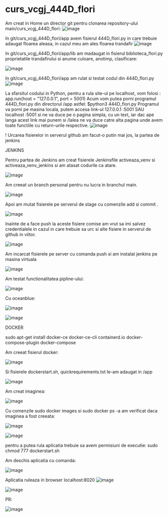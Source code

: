 # curs_vcgj_444D_flori

Am creat in Home un director git pentru clonarea repository-ului main/curs_vcgj_444D_flori:
![image](https://github.com/andrei162/curs_vcgj_444D_flori/assets/128401623/86d37cfe-76c3-4b5c-ad3d-73fba40d26d1)

In git/curs_vcgj_444D_flori/app avem fisierul 444D_flori.py in care trebuie adaugat floarea aleasa, in cazul meu am ales floarea trandafir
![image](https://github.com/andrei162/curs_vcgj_444D_flori/assets/128401623/e2e9ff65-2519-4dff-82f5-84532c6b9667)

In git/curs_vcgj_444D_flori/app/lib am madaugat in fisierul biblioteca_flori.py proprietatile trandafirului si anume culoare, anotimp, clasificare:


![image](https://github.com/andrei162/curs_vcgj_444D_flori/assets/128401623/e4639908-fee4-401a-bde6-bbfba6fe9b1f)

In git/curs_vcgj_444D_flori/app am rulat si testat codul din 444D_flori.py
![image](https://github.com/andrei162/curs_vcgj_444D_flori/assets/128401623/14d9299f-f6b4-4372-aa98-d97c4b459468)

La sfarsitul codului in Python, pentru a rula site-ul pe localhost, vom folosi : 
app.run(host = "127.0.0.1", port = 5001) Acum vom putea porni programul 444D_flori.py din directorul /app astfel: $python3 444D_flori.py Programul va porni pe masina locala, putem accesa link-ul 127.0.0.1 :5001 SAU localhost :5001 si ne va duce pe o pagina simpla, cu un text, iar dac ape langa acest link mai punem si /lalea ne va duce catre alta pagina unde avem toate functiile cu return-urile respective.
![image](https://github.com/andrei162/curs_vcgj_444D_flori/assets/128401623/f3f0ca79-ad10-4cb4-b1de-1cff4ef543f0)

! Urcarea fisierelor in serverul github am facut-o putin mai jos, la partea de jenkins


JENKINS

Pentru partea de Jenkins am creat fisierele Jenkinsfile activeaza_venv si activeaza_venv_jenkins si am atasat codurile ca atare.

![image](https://github.com/andrei162/curs_vcgj_444D_flori/assets/128401623/15acc269-43a2-4e9c-b6ee-b16529785370)

Am creeat un branch personal pentru nu lucra in branchul main.

![image](https://github.com/andrei162/curs_vcgj_444D_flori/assets/128401623/77e7f5dc-853f-45d4-84c0-f6fc9bc3c3c9)


Apoi am mutat fisierele pe serverul de stage cu comenzile add si commit .

![image](https://github.com/andrei162/curs_vcgj_444D_flori/assets/128401623/2e556ab2-205e-4cde-8ddc-8178b946e0ea)


Inainte de a face push la aceste fisiere comise am vrut sa imi salvez credentialele in cazul in care trebuie sa urc si alte fisiere in serverul de github in viitor.

![image](https://github.com/andrei162/curs_vcgj_444D_flori/assets/128401623/1ac687ad-6456-444d-9ec8-26e82afc67e1)


Am incarcat fisierele pe server cu comanda push si am instalat jenkins pe masina virtuala 


![image](https://github.com/andrei162/curs_vcgj_444D_flori/assets/128401623/b7986edb-be94-4960-a06b-a4208398d3af)


Am testat functionalitatea pipline-ului:


![image](https://github.com/andrei162/curs_vcgj_444D_flori/assets/128401623/022fb1b5-d095-45e6-912e-8a838eb6df29)

Cu oceanblue:


![image](https://github.com/andrei162/curs_vcgj_444D_flori/assets/128401623/fe33e507-005a-4a44-8e9a-60c3fdad283b)


![image](https://github.com/andrei162/curs_vcgj_444D_flori/assets/128401623/2e64808d-b319-435d-aa11-2dbde2846633)

DOCKER

sudo apt-get install docker-ce docker-ce-cli containerd.io docker-compose-plugin docker-compose 

Am creeat fisierul docker:


![image](https://github.com/andrei162/curs_vcgj_444D_flori/assets/128401623/f9d4bc1b-a2f3-4f1e-9a30-c0d21f3f5701)
 
 Si fisierele dockerstart.sh, quickrequirements.txt le-am adaugat in /app
 
 ![image](https://github.com/andrei162/curs_vcgj_444D_flori/assets/128401623/89b71d1e-bab7-41c7-a0b3-229aeaddcef8)

Am creat imaginea:

![image](https://github.com/andrei162/curs_vcgj_444D_flori/assets/128401623/dc28f769-bc4d-4de2-945f-d9439fa9b302)


Cu comenzile sudo docker images si sudo docker ps -a am verificat daca imaginea a fost creeata:


![image](https://github.com/andrei162/curs_vcgj_444D_flori/assets/128401623/f4b3ef09-d8ce-409a-96fd-3d2c531ab812)


![image](https://github.com/andrei162/curs_vcgj_444D_flori/assets/128401623/9c1eba46-bfc9-45d3-acd6-ae4ed404eddb)



pentru a putea rula aplicatia trebuie sa avem permisiuni de executie: sudo chmod 777 dockerstart.sh 


Am deschis aplicatia cu comanda:

![image](https://github.com/andrei162/curs_vcgj_444D_flori/assets/128401623/83176603-5dcb-4e1d-954c-3a9187df38f6)

Aplicatia ruleaza in browser localhost:8020
![image](https://github.com/andrei162/curs_vcgj_444D_flori/assets/128401623/892c255e-6a94-4dbd-8710-f5a728ad3038)


![image](https://github.com/andrei162/curs_vcgj_444D_flori/assets/128401623/c8fa01c9-8ecb-4e54-8f0f-ee1011cfd227)


PR:


![image](https://github.com/andrei162/curs_vcgj_444D_flori/assets/128401623/ddfbdfad-6afe-4f9b-9b5a-7fd772076250)














